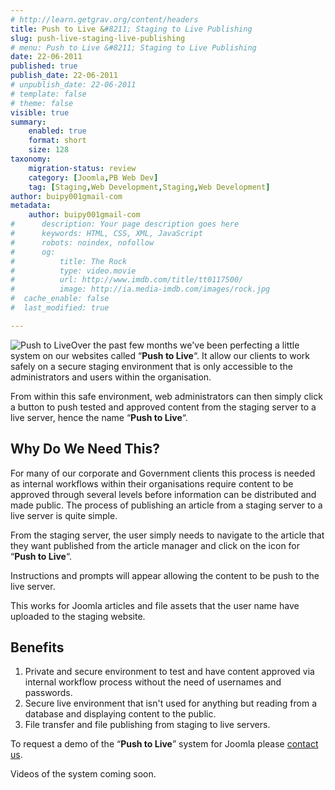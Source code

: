 ```yaml
---
# http://learn.getgrav.org/content/headers
title: Push to Live &#8211; Staging to Live Publishing
slug: push-live-staging-live-publishing
# menu: Push to Live &#8211; Staging to Live Publishing
date: 22-06-2011
published: true
publish_date: 22-06-2011
# unpublish_date: 22-06-2011
# template: false
# theme: false
visible: true
summary:
    enabled: true
    format: short
    size: 128
taxonomy:
    migration-status: review
    category: [Joomla,PB Web Dev]
    tag: [Staging,Web Development,Staging,Web Development]
author: buipy001gmail-com
metadata:
    author: buipy001gmail-com
#      description: Your page description goes here
#      keywords: HTML, CSS, XML, JavaScript
#      robots: noindex, nofollow
#      og:
#          title: The Rock
#          type: video.movie
#          url: http://www.imdb.com/title/tt0117500/
#          image: http://ia.media-imdb.com/images/rock.jpg
#  cache_enable: false
#  last_modified: true

---
```


![Push to Live](wp-content/uploads/2011/06/push-to-live.png "Push to Live for Joomla")Over the past few months we've been perfecting a little system on our websites called “**Push to Live**“. It allow our clients to work safely on a secure staging environment that is only accessible to the administrators and users within the organisation.

From within this safe environment, web administrators can then simply click a button to push tested and approved content from the staging server to a live server, hence the name “**Push to Live**“.

## Why Do We Need This?

For many of our corporate and Government clients this process is needed as internal workflows within their organisations require content to be approved through several levels before information can be distributed and made public. The process of publishing an article from a staging server to a live server is quite simple.

From the staging server, the user simply needs to navigate to the article that they want published from the article manager and click on the icon for “**Push to Live**“.

Instructions and prompts will appear allowing the content to be push to the live server.

This works for Joomla articles and file assets that the user name have uploaded to the staging website.

## Benefits

1. Private and secure environment to test and have content approved via internal workflow process without the need of usernames and passwords.
2. Secure live environment that isn't used for anything but reading from a database and displaying content to the public.
3. File transfer and file publishing from staging to live servers.

To request a demo of the “**Push to Live**” system for Joomla please [contact us](http://www.pbwebdev.com.au/contact "Contact Us").

Videos of the system coming soon.